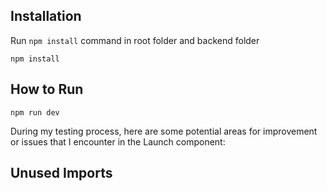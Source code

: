 


## Installation
Run `npm install` command in root folder and backend folder
```
npm install 
```
## How to Run

```
npm run dev 
```


During my  testing process, here are some potential areas for improvement or issues that I  encounter in the Launch component:

## Unused Imports